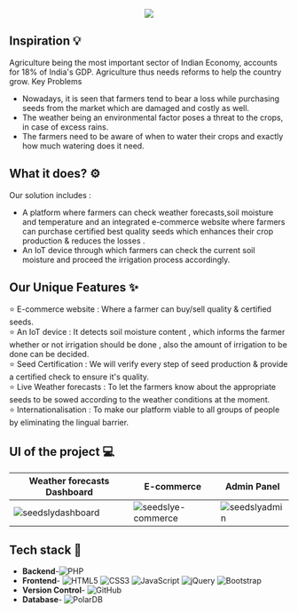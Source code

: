 <p align="center">
<img src="https://capsule-render.vercel.app/api?type=soft&color=E29315&height=120&section=header&text=Welcome%20to%20Seedsly🌱&fontColor=FFF9F0&animation=fadeIn&fontSize=60" />
</p>

## Inspiration :bulb:

Agriculture being the most important sector of Indian Economy, accounts for 18% of India's GDP.  Agriculture thus needs reforms to help the country grow.
Key Problems
- Nowadays, it is seen that farmers tend to bear a loss while purchasing seeds from the market which are damaged and costly as well. 
- The weather being an environmental factor poses a threat to the crops, in case of excess rains.
- The farmers need to be aware of when to water their crops and exactly how much watering does it need. 

## What it does? :gear:
Our solution includes :
- A platform where farmers can check weather forecasts,soil moisture and temperature and an integrated e-commerce website where farmers can purchase certified best quality seeds which enhances their crop production & reduces the losses .
- An IoT device through which farmers can check the current soil moisture and proceed the irrigation process accordingly.
 
## Our Unique Features ✨

⭐ E-commerce website : Where a farmer can buy/sell quality & certified seeds.<br>
⭐ An IoT device : It detects soil moisture content , which informs the farmer whether or not irrigation should be done , also the amount of irrigation to be done can be decided.<br>
⭐ Seed Certification : We will verify every step of seed production & provide a certified check to ensure it's quality.<br>
⭐ Live Weather forecasts : To let the farmers know about the appropriate seeds to be sowed according to the weather conditions at the moment.<br>
⭐ Internationalisation : To make our platform viable to all groups of people by eliminating the lingual barrier.<br>

## UI of the project :computer:
Weather forecasts Dashboard | E-commerce | Admin Panel
--- | --- | ---
![seedslydashboard](https://github.com/chaitanyarai19/Hacknova_TheMetadaters/blob/main/img/dashboard.jpg) | ![seedslye-commerce](./img/shop.jpg)| ![seedslyadmin](./img/admin.jpg)

## Tech stack :book:
- **Backend**-![PHP](https://img.shields.io/badge/php-%23777BB4.svg?style=for-the-badge&logo=php&logoColor=white)
- **Frontend**- ![HTML5](https://img.shields.io/badge/html5-%23E34F26.svg?style=for-the-badge&logo=html5&logoColor=white) ![CSS3](https://img.shields.io/badge/css3-%231572B6.svg?style=for-the-badge&logo=css3&logoColor=white) ![JavaScript](https://img.shields.io/badge/javascript-%23323330.svg?style=for-the-badge&logo=javascript&logoColor=%23F7DF1E) ![jQuery](https://img.shields.io/badge/jquery-%230769AD.svg?style=for-the-badge&logo=jquery&logoColor=white) ![Bootstrap](https://img.shields.io/badge/bootstrap-%23563D7C.svg?style=for-the-badge&logo=bootstrap&logoColor=white)
- **Version Control**- ![GitHub](https://img.shields.io/badge/github-%23121011.svg?style=for-the-badge&logo=github&logoColor=white)
- **Database**- ![PolarDB](https://img.shields.io/badge/mysql-%2300f.svg?style=for-the-badge&logo=polarDB&logoColor=white)

